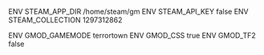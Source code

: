 ENV STEAM_APP_DIR /home/steam/gm
ENV STEAM_API_KEY false
ENV STEAM_COLLECTION 1297312862

ENV GMOD_GAMEMODE terrortown
ENV GMOD_CSS true
ENV GMOD_TF2 false